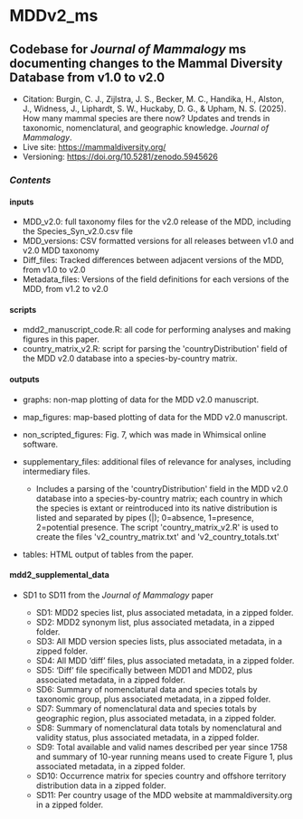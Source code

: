 # MDDv2_ms
## Codebase for _Journal of Mammalogy_ ms documenting changes to the Mammal Diversity Database from v1.0 to v2.0

- Citation: Burgin, C. J., Zijlstra, J. S., Becker, M. C., Handika, H., Alston, J., Widness, J., Liphardt, S. W., Huckaby, D. G., & Upham, N. S. (2025). How many mammal species are there now? Updates and trends in taxonomic, nomenclatural, and geographic knowledge. _Journal of Mammalogy_.
- Live site: https://mammaldiversity.org/
- Versioning: https://doi.org/10.5281/zenodo.5945626

### _Contents_
#### inputs

- MDD_v2.0: full taxonomy files for the v2.0 release of the MDD, including the Species_Syn_v2.0.csv file
- MDD_versions: CSV formatted versions for all releases between v1.0 and v2.0 MDD taxonomy
- Diff_files: Tracked differences between adjacent versions of the MDD, from v1.0 to v2.0
- Metadata_files: Versions of the field definitions for each versions of the MDD, from v1.2 to v2.0

#### scripts

- mdd2_manuscript_code.R: all code for performing analyses and making figures in this paper.
- country_matrix_v2.R: script for parsing the 'countryDistribution' field of the MDD v2.0 database into a species-by-country matrix.

#### outputs

- graphs: non-map plotting of data for the MDD v2.0 manuscript.
- map_figures: map-based plotting of data for the MDD v2.0 manuscript.
- non_scripted_figures: Fig. 7, which was made in Whimsical online software.
- supplementary_files: additional files of relevance for analyses, including intermediary files.
	- Includes a parsing of the 'countryDistribution' field in the MDD v2.0 database into a species-by-country matrix; each country in which the species is extant or reintroduced into its native distribution is listed and separated by pipes (|); 0=absence, 1=presence, 2=potential presence.  The script 'country_matrix_v2.R' is used to create the files 'v2_country_matrix.txt' and 'v2_country_totals.txt'

- tables: HTML output of tables from the paper.

#### mdd2_supplemental_data

- SD1 to SD11 from the _Journal of Mammalogy_ paper

	- SD1: MDD2 species list, plus associated metadata, in a zipped folder.
	- SD2: MDD2 synonym list, plus associated metadata, in a zipped folder.
	- SD3: All MDD version species lists, plus associated metadata, in a zipped folder.
	- SD4: All MDD ‘diff’ files, plus associated metadata, in a zipped folder.
	- SD5: ‘Diff’ file specifically between MDD1 and MDD2, plus associated metadata, in a zipped folder.
	- SD6: Summary of nomenclatural data and species totals by taxonomic group, plus associated metadata, in a zipped folder.
	- SD7: Summary of nomenclatural data and species totals by geographic region, plus associated metadata, in a zipped folder.
	- SD8: Summary of nomenclatural data totals by nomenclatural and validity status, plus associated metadata, in a zipped folder.
	- SD9: Total available and valid names described per year since 1758 and summary of 10-year running means used to create Figure 1, plus associated metadata, in a zipped folder.
	- SD10: Occurrence matrix for species country and offshore territory distribution data in a zipped folder.
	- SD11: Per country usage of the MDD website at mammaldiversity.org in a zipped folder.

